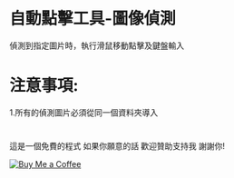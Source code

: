 # 自動點擊工具-圖像偵測
偵測到指定圖片時，執行滑鼠移動點擊及鍵盤輸入
# 注意事項:
1.所有的偵測圖片必須從同一個資料夾導入

#
這是一個免費的程式 如果你願意的話 歡迎贊助支持我 謝謝你!

[![Buy Me a Coffee](https://www.buymeacoffee.com/assets/img/custom_images/orange_img.png)](https://www.buymeacoffee.com/dreamtv)
